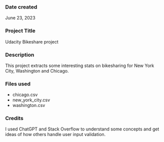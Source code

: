 ### Date created

June 23, 2023

### Project Title

Udacity Bikeshare project

### Description

This project extracts some interesting stats on bikesharing for New York City, Washington and Chicago.

### Files used

- chicago.csv
- new_york_city.csv
- washington.csv

### Credits

I used ChatGPT and Stack Overflow to understand some concepts and get ideas of how others handle user input validation.
